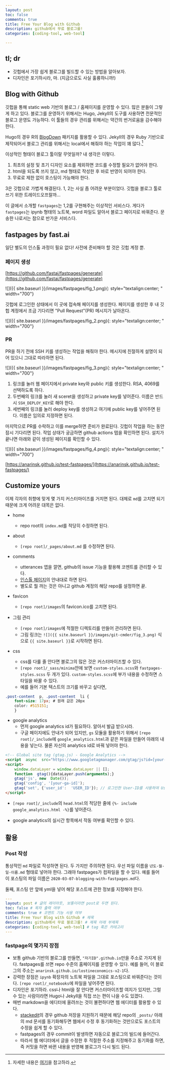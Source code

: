 ```yaml
---
layout: post
toc: false
comments: true
title: Free Your Blog with Github
description: github에서 무료 블로그를! 
categories: [coding-tool, web-tool]

---
```


## tl; dr 

* 깃헙에서 가장 쉽게 블로그를 빌드할 수 있는 방법을 알아보자. 
* 디자인은 포기하시라, 마. (지금으로도 사실 훌륭하니까!)

## Blog with Github 

깃헙을 통해 static web 기반의 블로그 / 홈페이지를 운영할 수 있다. 많은 분들이 그렇게 하고 있다. 블로그를 운영하기 위해서는 Hugo, Jekyll의 도구를 사용하면 전문적인 블로그 운영도 가능하다. 이 툴들의 경우 관리를 위해서는 약간의 번거로움을 감수해야 한다. 

Hugo의 경우 R의 [BlogDown](https://bookdown.org/yihui/blogdown/) 패키지를 활용할 수 있다. Jekyll의 경우 Ruby 기반으로 제작되어서 블로그 관리를 위해서는 local에서 해줘야 하는 작업이 꽤 많다.[^1]

[^1]: 자세한 내용은 [여기](https://help.github.com/en/github/working-with-github-pages/setting-up-a-github-pages-site-with-jekyll)을 참고하라.  

이상적인 형태이 블로그 툴이랄 무엇일까? 내 생각은 이렇다. 

1. 최초의 설정 및 초기 디자인 요소를 제외하면 코드를 수정할 필요가 없어야 한다.
2. html을 되도록 쓰지 않고, md 형태로 작성한 후 바로 반영이 되어야 한다. 
3.  무료로 제한 없이 호스팅이 가능해야 한다. 

3은 깃헙으로 가볍게 해결된다. 1, 2는 사실 좀 어려운 부분이었다. 깃헙을 블로그 툴로 쓰기 위한 트레이드오프랄까... 

이 글에서 소개할 `fastpages`는 1,2를 구현해주는 이상적인 서비스다. 게다가 `fastpages`는 ipynb 형태의 노트북, word 파일도 알아서 블로그 페이지로 바꿔준다. 문송한 나로서는 참으로 반가운 서비스다.

## fastpages by fast.ai 

일단 별도의 인스톨 과정이 필요 없다! 사전에 준비해야 할 것은 깃헙 계정 뿐.

### 페이지 생성 

[https://github.com/fastai/fastpages/generate](https://github.com/fastai/fastpages/generate)

![]({{ site.baseurl }}/images/fastpages/fig_1.png){: style="textalign:center; " width="700"}


깃헙에 로그인한 상태에서 이 곳에 접속해 페이지를 생성한다. 페이지를 생성한 후 내 깃헙 계정에서 조금 기다리면 "Pull Request"(PR) 메시지가 날아온다. 

![]({{ site.baseurl }}/images/fastpages/fig_2.png){: style="textalign:center; " width="700"}

### PR

PR을 하기 전에 SSH 키를 생성하는 작업을 해줘야 한다. 메시지에 친절하게 설명이 되어 있으니 그대로 따라하면 된다. 

![]({{ site.baseurl }}/images/fastpages/fig_3.png){: style="textalign:center; " width="700"}

1. 링크를 눌러 웹 페이지에서 private key와 public 키를 생성한다. RSA, 4069를 선택하도록 하다. 
2. 두번째의 링크를 눌러 새 sceret을 생성하고 private key를 넣어준다. 이름은 반드시 `SSH_DEPLOY_KEY`로 해야 한다. 
3. 세번째의 링크를 눌러 deploy key를 생성하고 여기에 public key를 넣어주면 된다. 이름은 임의로 지정하면 된다. 

마지막으로 PR를 수락하고 이를 merge하면 준비가 완료된다. 깃헙이 작업을 하는 동안 잠시 기다리면 된다. 작업 상태가 궁금하면 github actions 탭을 확인하면 된다. 설치가 끝나면 아래와 같이 생성된 페이지를 확인할 수 있다. 

![]({{ site.baseurl }}/images/fastpages/fig_4.png){: style="textalign:center; " width="700"}

[https://anarinsk.github.io/test-fastpages/](https://anarinsk.github.io/test-fastpages/)

## Customize yours 

이제 각자의 취향에 맞게 몇 가지 커스터마이즈를 거치면 된다. 대체로 `md`를 고치면 되기 때문에 크게 어려운 대목은 없다. 

-  home
	- repo root의 `index.md`를 적당히 수정하면 된다. 

- about
	- `[repo root]/_pages/about.md` 를 수정하면 된다. 
 
- comments 
	- utterances 앱을 깔면, github의 issue 기능을 활용해 코멘트를 관리할 수 있다. 
	- [인스톨 페이지](ttps://github.com/apps/utterances)의 안내대로 하면 된다. 
	- 별도로 뭘 까는 것은 아니고 github 계정의 해당 repo를 설정하면 끝. 

- favicon 
	- `[repo root]/images`의 favicon.ico를 고치면 된다. 
 
- 그림 관리 
	- `[repo root]/images`에 적절한 디렉토리를 만들어 관리하면 된다. 
	- 그림 링크는 `![]({{ site.baseurl }}/images/git-cmder/fig_3.png)` 식으로 `{{ site.baseurl }}`로 시작하면 된다. 

- css 
	- css를 다룰 줄 안다면 블로그의 많은 것은 커스터마이즈할 수 있다. 
	- `[repo root]/_sass/minima`안에 보면 `custom-styles.scss`와 `fastpages-styles.scss` 두 개가 있다. `custom-styles.scss`에 부가 내용을 수정하면 스타일을 바꿀 수 있다. 
	- 예를 들어 기본 텍스트의 크기를 바꾸고 싶다면, 
	
```css
.post-content  p, .post-content  li {
    font-size: 17px; # 원래 값은 20px
	color: #515151;
	}
```
- google analytics 
	- 먼저 google analytics id가 필요하다. 알아서 발급 받으시라.  
	- 구글 페이지에도 안내가 되어 있지만, `gs` 모듈을 활용하기 위해서 `[repo root]/_include`에 `google_analytics.html`과 같은 파일을 만들어 아래의 내용을 넣는다. 물론 자신의 analytics id로 바꿔 넣어야 한다. 

```html
<!-- Global site tag (gtag.js) - Google Analytics -->
<script  async  src="https://www.googletagmanager.com/gtag/js?id=[your-ga-id]"></script>
<script>
	window.dataLayer = window.dataLayer || [];
	function  gtag(){dataLayer.push(arguments);}
	gtag('js', new  Date());
	gtag('config', '[your-ga-id]');
	gtag('set', {'user_id':  'USER_ID'}); // 로그인한 User-ID를 사용하여 User-ID를 설정합니다.
</script>
```

- `[repo root]/_include`의 `head.html`의 적당한 줄에 `{%- include google_analytics.html -%}`를 넣어준다. 

- google analytics의 실시간 항목에서 작동 여부를 확인할 수 있다. 

## 활용 

### Post 작성 

통상적인 `md` 파일로 작성하면 된다. 두 가지만 주의하면 된다. 우선 파일 이름을 `년도-월-일-이름.md` 형태로 넣어야 한다. 그래야 fastpages가 컴파일을 할 수 있다. 예를 들어 이 포스팅의 파일 이름은 `2020-03-07-blogging-with-fastpages.md`다. 

둘째, 포스팅 만 앞에 yml을 넣어 해당 포스트에 관한 정보를 지정해야 한다. 

```yml 
---
layout: post # 글의 레이아웃, 보통이라면 post로 두면 된다. 
toc: false # 목차 출력 여부 
comments: true # 코멘트 기능 사용 여부 
title: Free Your Blog with Github # 제목 
description: github에서 무료 블로그를! # 제목 아래 부제목 
categories: [coding-tool, web-tool] # tag 혹은 카테고리 
---
```

### fastpage의 몇가지 장점 

* 보통 github 기반의 블로그를 만들면, `"자기ID".github.io`만을 주소로 가지게 된다. fastpages를 쓰면 repo 수준의 홈페이지를 운영할 수 있다. 예를 들어, 이 블로그의 주소는 `anarinsk.github.io/lostineconomics-v2-1`다. 
* 강력한 장점은 `ipynb` 확장자의 노트북 파일을 그대로 포스팅으로 바꿔준다는 것이다. `[repo root]/_notebooks`에 파일을 넣어주면 된다.  
* 디자인은 포기하라. css나 html을 잘 안다면 커스터마이즈할 여지가 있지만, 그럴 수 있는 사람이라면 Hugo나 Jekyll을 직접 쓰는 편이 나을 수도 있겠다. 
* 매번 markdown을 에디터에 올려쓰는 것이 불편하다면 웹 에디터를 활용할 수 있다. 
	* [stackedit](https://stackedit.io/app#)의 경우 github 저장을 지원하기 때문에 해당 repo의 `_posts/` 아래의 md 문서를 동기화해두면 웹에서 수정 후 동기화하는 것만으로도 포스트의 수정을 쉽게 할 수 있다. 
	* fastpages의 경우 commit이 발생하면 자동으로 블로그의 빌드에 들어간다. 
	* 따라서 웹 에디터에서 글을 수정한 후 적절한 주소를 지정해주고 동기화를 하면, 즉 커밋을 하면 바뀐 내용을 반영해 블로그가 다시 빌드 된다.



<!--stackedit_data:
eyJoaXN0b3J5IjpbLTU0NDIyNTIzNSwxNjkzNjc2MTc1LDY0Mj
IxNDE4OSwxNDI5MDA3NzEsLTIzNDM0NjU5NiwtMjAxMTU1Mjc5
NiwtNDM1OTI2MjQwLC0xOTQyOTE4MTk0LDE2Nzc3MzQwNzUsLT
g4MDc2NDU4NiwtMTQ4Mjc1OTk3MCwtNjE5OTkxNzE0LDIwNTgy
NDY3MTIsMTQ0NTA4MDI5NCwtNDUyNTk5NjYwLDEyNTIyMDA3Mz
ddfQ==
-->